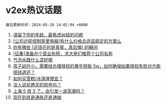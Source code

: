 # v2ex热议话题

`最后更新时间：2024-05-28 14:02:04 +0800`

1. [请留下你的年龄、最焦虑纠结的问题](https://www.v2ex.com/t/1044332)
1. [[公司远程控制家里电脑]有什么价格合适且稳定的方案么](https://www.v2ex.com/t/1044318)
1. [你有哪些 [这钱花的是真冤，真后悔] 的瞬间](https://www.v2ex.com/t/1044380)
1. [[征集]准备办个营业执照，求大佬们推荐个公司名称](https://www.v2ex.com/t/1044315)
1. [气泡水跟什么混好喝](https://www.v2ex.com/t/1044538)
1. [孩子幼升小，需要给办理择校的黄牛转账 5w，如何确保如果择校失败对方能把钱退还？](https://www.v2ex.com/t/1044575)
1. [如何买雪糕/冰淇淋便宜？](https://www.v2ex.com/t/1044337)
1. [没人说前两天的软考吗？](https://www.v2ex.com/t/1044376)
1. [上海 5 改 3 了，会引发一波高潮吗？](https://www.v2ex.com/t/1044437)
1. [现在到底是通胀还是通缩](https://www.v2ex.com/t/1044558)

